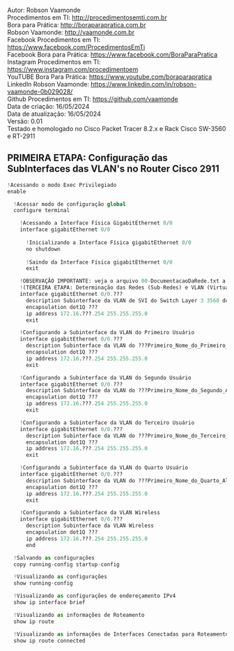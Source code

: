 Autor: Robson Vaamonde<br>
Procedimentos em TI: http://procedimentosemti.com.br<br>
Bora para Prática: http://boraparapratica.com.br<br>
Robson Vaamonde: http://vaamonde.com.br<br>
Facebook Procedimentos em TI: https://www.facebook.com/ProcedimentosEmTi<br>
Facebook Bora para Prática: https://www.facebook.com/BoraParaPratica<br>
Instagram Procedimentos em TI: https://www.instagram.com/procedimentoem<br>
YouTUBE Bora Para Prática: https://www.youtube.com/boraparapratica<br>
LinkedIn Robson Vaamonde: https://www.linkedin.com/in/robson-vaamonde-0b029028/<br>
Github Procedimentos em TI: https://github.com/vaamonde<br>
Data de criação: 16/05/2024<br>
Data de atualização: 16/05/2024<br>
Versão: 0.01<br>
Testado e homologado no Cisco Packet Tracer 8.2.x e Rack Cisco SW-3560 e RT-2911

## PRIMEIRA ETAPA: Configuração das SubInterfaces das VLAN's no Router Cisco 2911 

```python
!Acessando o modo Exec Privilegiado
enable

  !Acessar modo de configuração global
  configure terminal

    !Acessando a Interface Física GigabitEthernet 0/0
    interface gigabitEthernet 0/0
      
      !Inicializando a Interface Física gigabitEthernet 0/0
      no shutdown
      
      !Saindo da Interface Física gigabitEthernet 0/0
      exit

    !OBSERVAÇÃO IMPORTANTE: veja o arquivo 00-DocumentacaoDaRede.txt a partir da linha: 77 
    !(TERCEIRA ETAPA: Determinação das Redes (Sub-Redes) e VLAN (Virtual-LAN) de Cada Grupo)
    interface gigabitEthernet 0/0.???
      description Subinterface da VLAN de SVI do Switch Layer 3 3560 do Grupo-0???
      encapsulation dot1Q ???
      ip address 172.16.???.254 255.255.255.0
      exit

    !Configurando a Subinterface da VLAN do Primeiro Usuário
    interface gigabitEthernet 0/0.???
      description Subinterface da VLAN do ???Primeiro_Nome_do_Primeiro_Aluno???
      encapsulation dot1Q ???
      ip address 172.16.???.254 255.255.255.0
      exit

    !Configurando a Subinterface da VLAN do Segundo Usuário
    interface gigabitEthernet 0/0.???
      description Subinterface da VLAN do ???Primeiro_Nome_do_Segundo_Aluno???
      encapsulation dot1Q ???
      ip address 172.16.???.254 255.255.255.0
      exit

    !Configurando a Subinterface da VLAN do Terceiro Usuário
    interface gigabitEthernet 0/0.???
      description Subinterface da VLAN do ???Primeiro_Nome_do_Terceiro_Aluno???
      encapsulation dot1Q ???
      ip address 172.16.???.254 255.255.255.0
      exit

    !Configurando a Subinterface da VLAN do Quarto Usuário
    interface gigabitEthernet 0/0.???
      description Subinterface da VLAN do ???Primeiro_Nome_do_Quarto_Aluno???
      encapsulation dot1Q ???
      ip address 172.16.???.254 255.255.255.0
      exit

    !Configurando a Subinterface da VLAN Wireless
    interface gigabitEthernet 0/0.???
      description Subinterface da VLAN Wireless
      encapsulation dot1Q ???
      ip address 172.16.???.254 255.255.255.0
      end

  !Salvando as configurações
  copy running-config startup-config

  !Visualizando as configurações
  show running-config

  !Visualizando as configurações de endereçamento IPv4
  show ip interface brief

  !Visualizando as informações de Roteamento
  show ip route

  !Visualizando as informações de Interfaces Conectadas para Roteamento
  show ip route connected
```